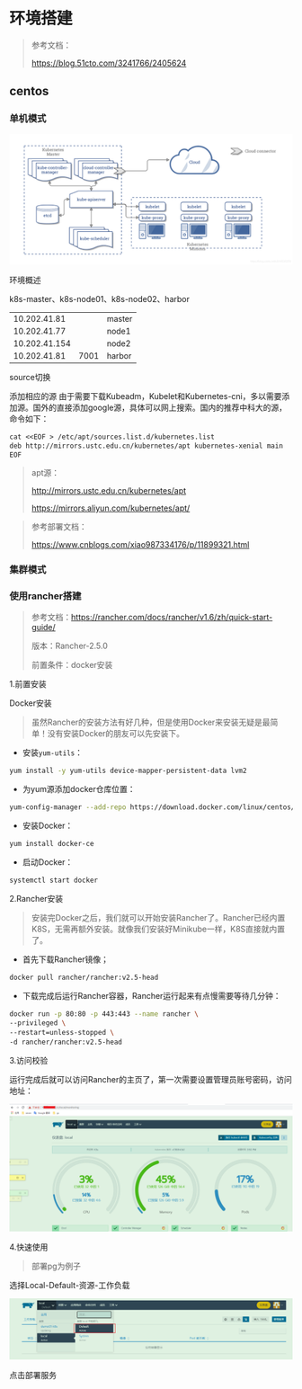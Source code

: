 # 环境搭建

> 参考文档：
>
> https://blog.51cto.com/3241766/2405624

## centos

### 单机模式

![image-20210322102627140](1.入门-环境搭建图片/20191223083536941.png)

环境概述

k8s-master、k8s-node01、k8s-node02、harbor

|               |      |        |
| ------------- | ---- | ------ |
| 10.202.41.81  |      | master |
| 10.202.41.77  |      | node1  |
| 10.202.41.154 |      | node2  |
| 10.202.41.81  | 7001 | harbor |

source切换

添加相应的源 由于需要下载Kubeadm，Kubelet和Kubernetes-cni，多以需要添加源。国外的直接添加google源，具体可以网上搜索。国内的推荐中科大的源，命令如下：

```shell
cat <<EOF > /etc/apt/sources.list.d/kubernetes.list
deb http://mirrors.ustc.edu.cn/kubernetes/apt kubernetes-xenial main
EOF
```

> apt源：
>
> http://mirrors.ustc.edu.cn/kubernetes/apt
>
> https://mirrors.aliyun.com/kubernetes/apt/



> 参考部署文档：
>
> https://www.cnblogs.com/xiao987334176/p/11899321.html
>
> 

### 集群模式

### 使用rancher搭建

> 参考文档：https://rancher.com/docs/rancher/v1.6/zh/quick-start-guide/
>
> 版本：Rancher-2.5.0
>
> 前置条件：docker安装

1.前置安装

Docker安装

> 虽然Rancher的安装方法有好几种，但是使用Docker来安装无疑是最简单！没有安装Docker的朋友可以先安装下。

- 安装`yum-utils`：

```bash
yum install -y yum-utils device-mapper-persistent-data lvm2
```

- 为yum源添加docker仓库位置：

```bash
yum-config-manager --add-repo https://download.docker.com/linux/centos/docker-ce.repo
```

- 安装Docker：

```bash
yum install docker-ce
```

- 启动Docker：

```bash
systemctl start docker
```

2.Rancher安装

> 安装完Docker之后，我们就可以开始安装Rancher了。Rancher已经内置K8S，无需再额外安装。就像我们安装好Minikube一样，K8S直接就内置了。

- 首先下载Rancher镜像；

```bash
docker pull rancher/rancher:v2.5-head
```

- 下载完成后运行Rancher容器，Rancher运行起来有点慢需要等待几分钟：

```bash
docker run -p 80:80 -p 443:443 --name rancher \
--privileged \
--restart=unless-stopped \
-d rancher/rancher:v2.5-head
```

3.访问校验

运行完成后就可以访问Rancher的主页了，第一次需要设置管理员账号密码，访问地址：

![image-20210325173226339](1.入门-环境搭建图片/image-20210325173226339.png)

4.快速使用

> 部署pg为例子

选择Local-Default-资源-工作负载

![image-20210325173349060](1.入门-环境搭建图片/image-20210325173349060.png)

点击部署服务

